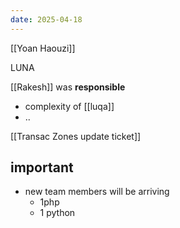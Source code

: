 ```yaml
---
date: 2025-04-18
---
```

[[Yoan Haouzi]]


LUNA

[[Rakesh]] was **responsible**

- complexity of [[luqa]]
- ..

[[Transac Zones update ticket]]

## important

- new team members will be arriving
	- 1php
	- 1 python
